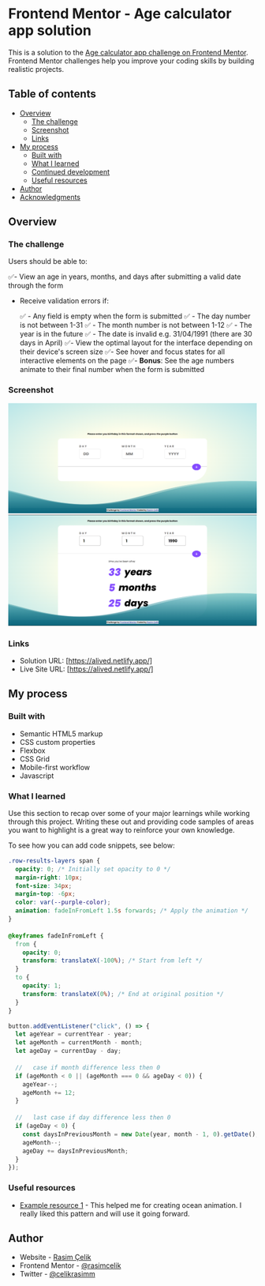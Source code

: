# Frontend Mentor - Age calculator app solution

This is a solution to the [Age calculator app challenge on Frontend Mentor](https://www.frontendmentor.io/challenges/age-calculator-app-dF9DFFpj-Q). Frontend Mentor challenges help you improve your coding skills by building realistic projects.

## Table of contents

- [Overview](#overview)
  - [The challenge](#the-challenge)
  - [Screenshot](#screenshot)
  - [Links](#links)
- [My process](#my-process)
  - [Built with](#built-with)
  - [What I learned](#what-i-learned)
  - [Continued development](#continued-development)
  - [Useful resources](#useful-resources)
- [Author](#author)
- [Acknowledgments](#acknowledgments)

## Overview

### The challenge

Users should be able to:

✅- View an age in years, months, and days after submitting a valid date through the form

- Receive validation errors if:

  ✅ - Any field is empty when the form is submitted
  ✅ - The day number is not between 1-31
  ✅ - The month number is not between 1-12
  ✅ - The year is in the future
  ✅ - The date is invalid e.g. 31/04/1991 (there are 30 days in April)
  ✅- View the optimal layout for the interface depending on their device's screen size
  ✅- See hover and focus states for all interactive elements on the page
  ✅- **Bonus**: See the age numbers animate to their final number when the form is submitted

### Screenshot

![Screenshot 1](./assets/images/screenshot1.png)
![Screenshot 2](./assets/images/screenshot2.png)

### Links

- Solution URL: [https://alived.netlify.app/]
- Live Site URL: [https://alived.netlify.app/]

## My process

### Built with

- Semantic HTML5 markup
- CSS custom properties
- Flexbox
- CSS Grid
- Mobile-first workflow
- Javascript

### What I learned

Use this section to recap over some of your major learnings while working through this project. Writing these out and providing code samples of areas you want to highlight is a great way to reinforce your own knowledge.

To see how you can add code snippets, see below:

```css
.row-results-layers span {
  opacity: 0; /* Initially set opacity to 0 */
  margin-right: 10px;
  font-size: 34px;
  margin-top: -6px;
  color: var(--purple-color);
  animation: fadeInFromLeft 1.5s forwards; /* Apply the animation */
}

@keyframes fadeInFromLeft {
  from {
    opacity: 0;
    transform: translateX(-100%); /* Start from left */
  }
  to {
    opacity: 1;
    transform: translateX(0%); /* End at original position */
  }
}
```

```js
button.addEventListener("click", () => {
  let ageYear = currentYear - year;
  let ageMonth = currentMonth - month;
  let ageDay = currentDay - day;

  //   case if month difference less then 0
  if (ageMonth < 0 || (ageMonth === 0 && ageDay < 0)) {
    ageYear--;
    ageMonth += 12;
  }

  //   last case if day difference less then 0
  if (ageDay < 0) {
    const daysInPreviousMonth = new Date(year, month - 1, 0).getDate();
    ageMonth--;
    ageDay += daysInPreviousMonth;
  }
});
```

### Useful resources

- [Example resource 1](https://codepen.io/tedmcdo/pen/PqxKXg) - This helped me for creating ocean animation. I really liked this pattern and will use it going forward.

## Author

- Website - [Rasim Çelik](https://alived.netlify.app/)
- Frontend Mentor - [@rasimcelik](https://www.frontendmentor.io/profile/rasimcelik)
- Twitter - [@celikrasimm](https://www.twitter.com/celikrasimm)

